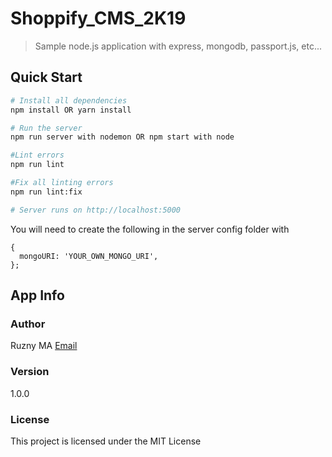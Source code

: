 # Shoppify_CMS_2K19

> Sample node.js application with express, mongodb, passport.js, etc...

## Quick Start

```bash
# Install all dependencies
npm install OR yarn install

# Run the server
npm run server with nodemon OR npm start with node

#Lint errors
npm run lint

#Fix all linting errors
npm run lint:fix

# Server runs on http://localhost:5000
```

You will need to create the following in the server config folder with

```
{
  mongoURI: 'YOUR_OWN_MONGO_URI',
};
```

## App Info

### Author

Ruzny MA
[Email](www.roony0782045336@gmail.com)

### Version

1.0.0

### License

This project is licensed under the MIT License
